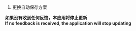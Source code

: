 ﻿1. 更换自动保存方案
   
**如果没有收到任何反馈，本应用将停止更新   
If no feedback is received, the application will stop updating**